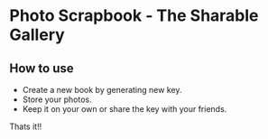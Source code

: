 # Photo Scrapbook - The Sharable Gallery

## How to use

- Create a new book by generating new key.
- Store your photos.
- Keep it on your own or share the key with your friends.

Thats it!!
